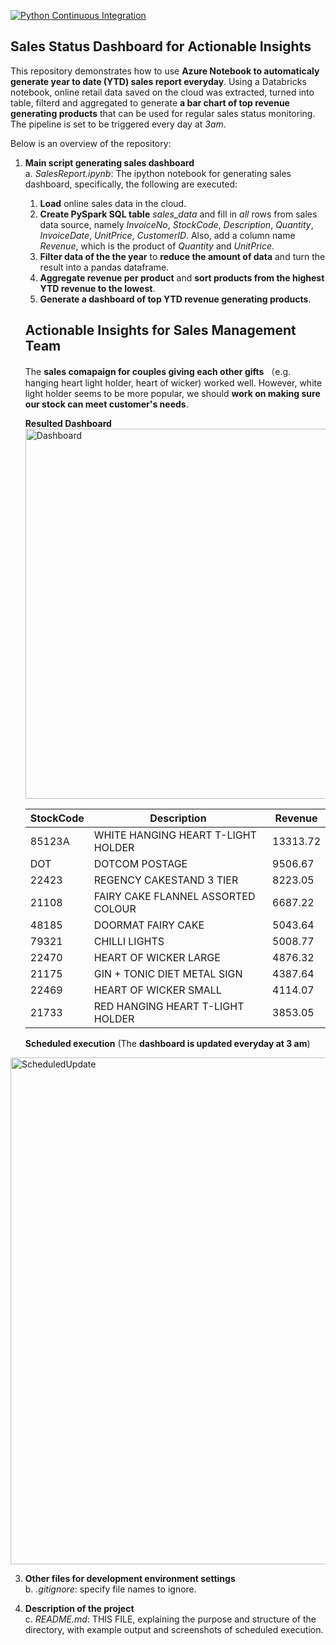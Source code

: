 [![Python Continuous Integration](https://github.com/nogibjj/SalesReport_YCLiu/actions/workflows/cicd.yml/badge.svg)](https://github.com/nogibjj/SalesReport_YCLiu/actions/workflows/cicd.yml)

## Sales Status Dashboard for Actionable Insights

This repository demonstrates how to use **Azure Notebook to automaticaly generate year to date (YTD) sales report everyday**. Using a Databricks notebook, online retail data saved on the cloud was extracted, turned into table, filterd and aggregated to generate **a bar chart of top revenue generating products** that can be used for regular sales status monitoring. The pipeline is set to be triggered every day at _3am_. 

Below is an overview of the repository:
   
1. **Main script generating sales dashboard**
   <br>a. _SalesReport.ipynb_: The ipython notebook for generating sales dashboard, specifically, the following are executed:
   1. **Load** online sales data in the cloud.
   2. **Create PySpark SQL table** _sales_data_ and fill in _all_ rows from sales data source, namely _InvoiceNo_, _StockCode_, _Description_, _Quantity_, _InvoiceDate_, _UnitPrice_, _CustomerID_. Also, add a column name _Revenue_, which is the product of _Quantity_ and _UnitPrice_.
   3. **Filter data of the the year** to **reduce the amount of data** and turn the result into a pandas dataframe.
   4. **Aggregate revenue per product** and **sort products from the highest YTD revenue to the lowest**.
   5. **Generate a dashboard of top YTD revenue generating products**.
  
   ## Actionable Insights for Sales Management Team
      The **sales comapaign for couples giving each other gifts** （e.g. hanging heart light holder, heart of wicker) worked well. However, white light holder seems to be more popular, we should **work on making sure our stock can meet customer's needs**.
      
   **Resulted Dashboard**
   <img width="592" alt="Dashboard" src="https://github.com/nogibjj/SalesReport_YCLiu/assets/46064664/d957c4be-c905-4f32-a9c8-f01784294f0c">

   | StockCode | Description | Revenue |
   |---|---|---|
   | 85123A | WHITE HANGING HEART T-LIGHT HOLDER | 13313.72 |
   | DOT | DOTCOM POSTAGE | 9506.67 |
   | 22423 | REGENCY CAKESTAND 3 TIER | 8223.05 |
   | 21108 | FAIRY CAKE FLANNEL ASSORTED COLOUR | 6687.22 |
   | 48185 | DOORMAT FAIRY CAKE | 5043.64 |
   | 79321 | CHILLI LIGHTS | 5008.77 |
   | 22470 | HEART OF WICKER LARGE | 4876.32 |
   | 21175 | GIN + TONIC DIET METAL SIGN | 4387.64 |
   | 22469 | HEART OF WICKER SMALL | 4114.07 |
   | 21733 | RED HANGING HEART T-LIGHT HOLDER | 3853.05 |
   

   **Scheduled execution** (The **dashboard is updated everyday at 3 am**)
   
<img width="811" alt="ScheduledUpdate" src="https://github.com/nogibjj/SalesReport_YCLiu/assets/46064664/e817a97c-b07e-4bea-950f-c49d0865ea97">


3. **Other files for development environment settings**
   <br>b. _.gitignore_: specify file names to ignore.

4. **Description of the project**
   <br>c. _README.md_: THIS FILE, explaining the purpose and structure of the directory, with example output and screenshots of scheduled execution.


